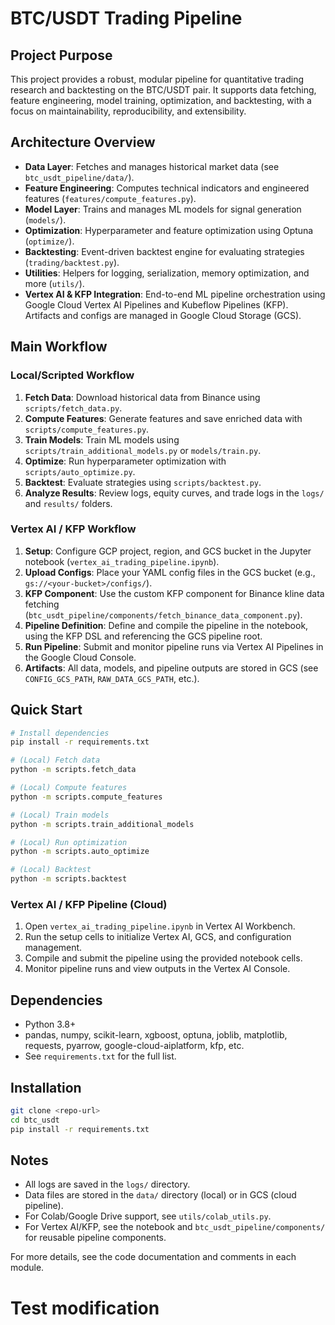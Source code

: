 # BTC/USDT Trading Pipeline

## Project Purpose
This project provides a robust, modular pipeline for quantitative trading research and backtesting on the BTC/USDT pair. It supports data fetching, feature engineering, model training, optimization, and backtesting, with a focus on maintainability, reproducibility, and extensibility.

## Architecture Overview
- **Data Layer**: Fetches and manages historical market data (see `btc_usdt_pipeline/data/`).
- **Feature Engineering**: Computes technical indicators and engineered features (`features/compute_features.py`).
- **Model Layer**: Trains and manages ML models for signal generation (`models/`).
- **Optimization**: Hyperparameter and feature optimization using Optuna (`optimize/`).
- **Backtesting**: Event-driven backtest engine for evaluating strategies (`trading/backtest.py`).
- **Utilities**: Helpers for logging, serialization, memory optimization, and more (`utils/`).
- **Vertex AI & KFP Integration**: End-to-end ML pipeline orchestration using Google Cloud Vertex AI Pipelines and Kubeflow Pipelines (KFP). Artifacts and configs are managed in Google Cloud Storage (GCS).

## Main Workflow
### Local/Scripted Workflow
1. **Fetch Data**: Download historical data from Binance using `scripts/fetch_data.py`.
2. **Compute Features**: Generate features and save enriched data with `scripts/compute_features.py`.
3. **Train Models**: Train ML models using `scripts/train_additional_models.py` or `models/train.py`.
4. **Optimize**: Run hyperparameter optimization with `scripts/auto_optimize.py`.
5. **Backtest**: Evaluate strategies using `scripts/backtest.py`.
6. **Analyze Results**: Review logs, equity curves, and trade logs in the `logs/` and `results/` folders.

### Vertex AI / KFP Workflow
1. **Setup**: Configure GCP project, region, and GCS bucket in the Jupyter notebook (`vertex_ai_trading_pipeline.ipynb`).
2. **Upload Configs**: Place your YAML config files in the GCS bucket (e.g., `gs://<your-bucket>/configs/`).
3. **KFP Component**: Use the custom KFP component for Binance kline data fetching (`btc_usdt_pipeline/components/fetch_binance_data_component.py`).
4. **Pipeline Definition**: Define and compile the pipeline in the notebook, using the KFP DSL and referencing the GCS pipeline root.
5. **Run Pipeline**: Submit and monitor pipeline runs via Vertex AI Pipelines in the Google Cloud Console.
6. **Artifacts**: All data, models, and pipeline outputs are stored in GCS (see `CONFIG_GCS_PATH`, `RAW_DATA_GCS_PATH`, etc.).

## Quick Start
```bash
# Install dependencies
pip install -r requirements.txt

# (Local) Fetch data
python -m scripts.fetch_data

# (Local) Compute features
python -m scripts.compute_features

# (Local) Train models
python -m scripts.train_additional_models

# (Local) Run optimization
python -m scripts.auto_optimize

# (Local) Backtest
python -m scripts.backtest
```

### Vertex AI / KFP Pipeline (Cloud)
1. Open `vertex_ai_trading_pipeline.ipynb` in Vertex AI Workbench.
2. Run the setup cells to initialize Vertex AI, GCS, and configuration management.
3. Compile and submit the pipeline using the provided notebook cells.
4. Monitor pipeline runs and view outputs in the Vertex AI Console.

## Dependencies
- Python 3.8+
- pandas, numpy, scikit-learn, xgboost, optuna, joblib, matplotlib, requests, pyarrow, google-cloud-aiplatform, kfp, etc.
- See `requirements.txt` for the full list.

## Installation
```bash
git clone <repo-url>
cd btc_usdt
pip install -r requirements.txt
```

## Notes
- All logs are saved in the `logs/` directory.
- Data files are stored in the `data/` directory (local) or in GCS (cloud pipeline).
- For Colab/Google Drive support, see `utils/colab_utils.py`.
- For Vertex AI/KFP, see the notebook and `btc_usdt_pipeline/components/` for reusable pipeline components.

For more details, see the code documentation and comments in each module.
# Test modification
